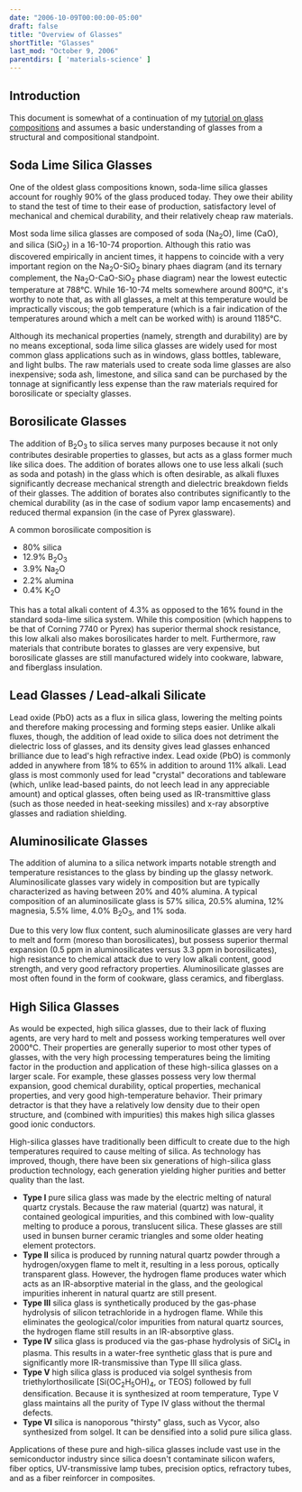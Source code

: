 ```yaml
---
date: "2006-10-09T00:00:00-05:00"
draft: false
title: "Overview of Glasses"
shortTitle: "Glasses"
last_mod: "October 9, 2006"
parentdirs: [ 'materials-science' ]
---
```


## Introduction

This document is somewhat of a continuation of my [tutorial on glass
compositions](glass-compositions.html) and assumes a basic understanding of
glasses from a structural and compositional standpoint.

## Soda Lime Silica Glasses

One of the oldest glass compositions known, soda-lime silica glasses account
for roughly 90% of the glass produced today.  They owe their ability to stand
the test of time to their ease of production, satisfactory level of mechanical
and chemical durability, and their relatively cheap raw materials.

Most soda lime silica glasses are composed of soda (Na<sub>2</sub>O), lime (CaO),
and silica (SiO<sub>2</sub>) in a 16-10-74 proportion.  Although this ratio was
discovered empirically in ancient times, it happens to coincide with a very
important region on the Na<sub>2</sub>O-SiO<sub>2</sub> binary phaes diagram
(and its ternary complement, the Na<sub>2</sub>O-CaO-SiO<sub>2</sub> phase
diagram) near the lowest eutectic temperature at 788&deg;C.  While 16-10-74 melts
somewhere around 800&deg;C, it's worthy to note that, as with all glasses, a melt
at this temperature would be impractically viscous; the gob temperature (which
is a fair indication of the temperatures around which a melt can be worked
with) is around 1185&deg;C.

Although its mechanical properties (namely, strength and durability) are by no
means exceptional, soda lime silica glasses are widely used for most common
glass applications such as in windows, glass bottles, tableware, and light
bulbs.  The raw materials used to create soda lime glasses are also inexpensive;
soda ash, limestone, and silica sand can be purchased by the tonnage at
significantly less expense than the raw materials required for borosilicate or
specialty glasses.

## Borosilicate Glasses

The addition of B<sub>2</sub>O<sub>3</sub> to silica serves many purposes
because it not only contributes desirable properties to glasses, but acts as a
glass former much like silica does.  The addition of borates allows one to use
less alkali (such as soda and potash) in the glass which is often desirable,
as alkali fluxes significantly decrease mechanical strength and dielectric
breakdown fields of their glasses.  The addition of borates also contributes
significantly to the chemical durability (as in the case of sodium vapor lamp
encasements) and reduced thermal expansion (in the case of Pyrex glassware).

A common borosilicate composition is

- 80% silica
- 12.9% B<sub>2</sub>O<sub>3</sub>
- 3.9% Na<sub>2</sub>O
- 2.2% alumina 
- 0.4% K<sub>2</sub>O

This has a total alkali content of 4.3% as opposed to the 16% found in the
standard soda-lime silica system.  While this composition (which happens to
be that of Corning 7740 or Pyrex) has superior thermal shock resistance, this
low alkali also makes borosilicates harder to melt.  Furthermore, raw materials
that contribute borates to glasses are very expensive, but borosilicate glasses
are still manufactured widely into cookware, labware, and fiberglass insulation.

## Lead Glasses / Lead-alkali Silicate

Lead oxide (PbO) acts as a flux in silica glass, lowering the melting points and
therefore making processing and forming steps easier.  Unlike alkali fluxes,
though, the addition of lead oxide to silica does not detriment the dielectric
loss of glasses, and its density gives lead glasses enhanced brilliance due to
lead's high refractive index.  Lead oxide (PbO) is commonly added in anywhere
from 18% to 65% in addition to around 11% alkali.  Lead glass is most commonly
used for lead "crystal" decorations and tableware (which, unlike lead-based
paints, do not leech lead in any appreciable amount) and optical glasses, often
being used as IR-transmittive glass (such as those needed in heat-seeking
missiles) and x-ray absorptive glasses and radiation shielding.

## Aluminosilicate Glasses

The addition of alumina to a silica network imparts notable strength and
temperature resistances to the glass by binding up the glassy network.
Aluminosilicate glasses vary widely in composition but are typically
characterized as having between 20% and 40% alumina.  A typical composition of
an aluminosilicate glass is 57% silica, 20.5% alumina, 12% magnesia, 5.5% lime,
4.0% B<sub>2</sub>O<sub>3</sub>, and 1% soda.

Due to this very low flux content, such aluminosilicate glasses are very hard
to melt and form (moreso than borosilicates), but possess superior thermal
expansion (0.5 ppm in aluminosilicates versus 3.3 ppm in borosilicates), high
resistance to chemical attack due to very low alkali content, good strength,
and very good refractory properties.  Aluminosilicate glasses are most often
found in the form of cookware, glass ceramics, and fiberglass.

## High Silica Glasses

As would be expected, high silica glasses, due to their lack of fluxing agents,
are very hard to melt and possess working temperatures well over 2000&deg;C.
Their properties are generally superior to most other types of glasses, with
the very high processing temperatures being the limiting factor in the
production and application of these high-silica glasses on a larger scale.  For
example, these glasses possess very low thermal expansion, good chemical
durability, optical properties, mechanical properties, and very good
high-temperature behavior.  Their primary detractor is that they have a
relatively low density due to their open structure, and (combined with
impurities) this makes high silica glasses good ionic conductors.

High-silica glasses have traditionally been difficult to create due to the high
temperatures required to cause melting of silica.  As technology has improved,
though, there have been six generations of high-silica glass production
technology, each generation yielding higher purities and better quality than the
last.

- **Type I** pure silica glass was made by the electric melting of natural
  quartz crystals.  Because the raw material (quartz) was natural, it contained
  geological impurities, and this combined with low-quality melting to produce a
  porous, translucent silica.  These glasses are still used in bunsen burner
  ceramic triangles and some older heating element protectors.
- **Type II** silica is produced by running natural quartz powder through a
  hydrogen/oxygen flame to melt it, resulting in a less porous, optically
  transparent glass.  However, the hydrogen flame produces water which acts as
  an IR-absorptive material in the glass, and the geological impurities inherent
  in natural quartz are still present.
- **Type III** silica glass is synthetically produced by the gas-phase
  hydrolysis of silicon tetrachloride in a hydrogen flame.  While this
  eliminates the geological/color impurities from natural quartz sources, the
  hydrogen flame still results in an IR-absorptive glass.
- **Type IV** silica glass is produced via the gas-phase hydrolysis of
  SiCl<sub>4</sub> in plasma.  This results in a water-free synthetic glass that
  is pure and significantly more IR-transmissive than Type III silica glass.
- **Type V** high silica glass is produced via solgel synthesis from
  triethylorthosilicate [Si(OC<sub>2</sub>H<sub>5</sub>OH)<sub>4</sub>, or TEOS)
  followed by full densification.  Because it is synthesized at room
  temperature, Type V glass maintains all the purity of Type IV glass without
  the thermal defects.
- **Type VI** silica is nanoporous "thirsty" glass, such as Vycor, also
  synthesized from solgel.  It can be densified into a solid pure silica glass.

Applications of these pure and high-silica glasses include vast use in the
semiconductor industry since silica doesn't contaminate silicon wafers, fiber
optics, UV-transmissive lamp tubes, precision optics, refractory tubes, and as
a fiber reinforcer in composites.
